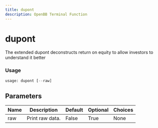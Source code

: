 ```yaml
---
title: dupont
description: OpenBB Terminal Function
---
```


# dupont

The extended dupont deconstructs return on equity to allow investors to understand it better

### Usage 
```python
usage: dupont [--raw]
```

## Parameters

| Name | Description | Default | Optional | Choices |
| ---- | ----------- | ------- | -------- | ------- |
| raw | Print raw data. | False | True | None |


